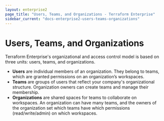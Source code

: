 ```yaml
---
layout: enterprise2
page_title: "Users, Teams, and Organizations - Terraform Enterprise"
sidebar_current: "docs-enterprise2-users-teams-organizations"
---
```


# Users, Teams, and Organizations

Terraform Enterprise's organizational and access control model is based on three units: users, teams, and organizations.

- **Users** are individual members of an organization. They belong to teams, which
are granted permissions on an organization’s workspaces.
- **Teams** are groups of users that reflect your company's organizational
structure. Organization owners can create teams and manage their membership.
- **Organizations** are shared spaces for teams to collaborate on workspaces.
An organization can have many teams, and the owners of the organization set
which teams have which permissions (read/write/admin) on which workspaces.
